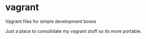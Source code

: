 vagrant
=======

Vagrant files for simple development boxes

Just a place to consolidate my vagrant stuff so its more portable.